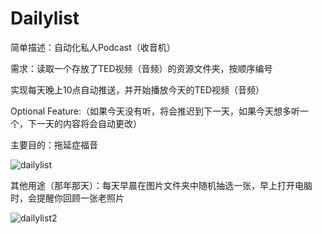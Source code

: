 # Dailylist

简单描述：自动化私人Podcast（收音机）

需求：读取一个存放了TED视频（音频）的资源文件夹，按顺序编号

实现每天晚上10点自动推送，并开始播放今天的TED视频（音频）

Optional Feature:（如果今天没有听，将会推迟到下一天，如果今天想多听一个，下一天的内容将会自动更改）

主要目的：拖延症福音

![dailylist](/Users/richard/Dev/Dailylist/dailylist.png)



其他用途（那年那天）：每天早晨在图片文件夹中随机抽选一张，早上打开电脑时，会提醒你回顾一张老照片

![dailylist2](/Users/richard/Dev/Dailylist/dailylist2.png)